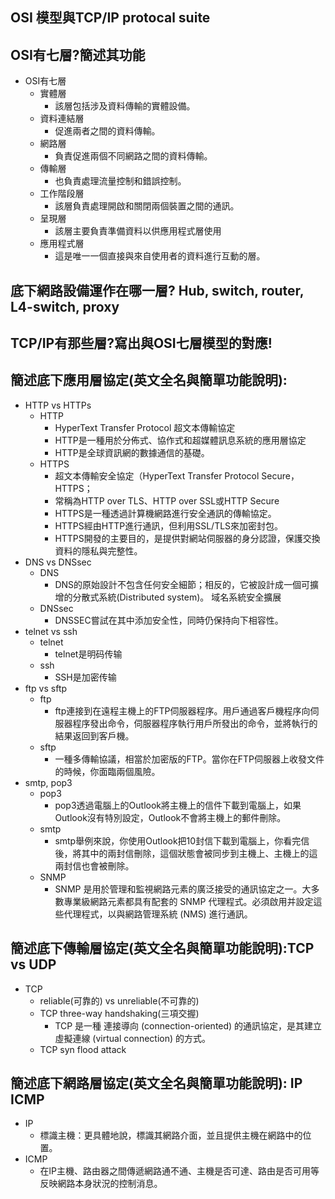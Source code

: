 ## OSI 模型與TCP/IP protocal suite

## OSI有七層?簡述其功能
- OSI有七層
  - 實體層
    - 該層包括涉及資料傳輸的實體設備。 
  - 資料連結層
    - 促進兩者之間的資料傳輸。
  - 網路層
    - 負責促進兩個不同網路之間的資料傳輸。
  - 傳輸層
    - 也負責處理流量控制和錯誤控制。
  - 工作階段層
    - 該層負責處理開啟和關閉兩個裝置之間的通訊。
  - 呈現層
    - 該層主要負責準備資料以供應用程式層使用
  - 應用程式層
    - 這是唯一一個直接與來自使用者的資料進行互動的層。

## 底下網路設備運作在哪一層? Hub, switch, router, L4-switch, proxy
## TCP/IP有那些層?寫出與OSI七層模型的對應!

## 簡述底下應用層協定(英文全名與簡單功能說明):
- HTTP vs HTTPs
  - HTTP
    - HyperText Transfer Protocol 超文本傳輸協定
    - HTTP是一種用於分佈式、協作式和超媒體訊息系統的應用層協定
    - HTTP是全球資訊網的數據通信的基礎。
  - HTTPS
    - 超文本傳輸安全協定（HyperText Transfer Protocol Secure，HTTPS；
    - 常稱為HTTP over TLS、HTTP over SSL或HTTP Secure
    - HTTPS是一種透過計算機網路進行安全通訊的傳輸協定。
    - HTTPS經由HTTP進行通訊，但利用SSL/TLS來加密封包。
    - HTTPS開發的主要目的，是提供對網站伺服器的身分認證，保護交換資料的隱私與完整性。
 - DNS vs DNSsec
   - DNS
      - DNS的原始設計不包含任何安全細節；相反的，它被設計成一個可擴增的分散式系統(Distributed system)。 域名系統安全擴展
    - DNSsec
      - DNSSEC嘗試在其中添加安全性，同時仍保持向下相容性。
 - telnet vs ssh
   - telnet
      - telnet是明码传输
   - ssh 
      - SSH是加密传输
  - ftp vs sftp
    - ftp
       - ftp連接到在遠程主機上的FTP伺服器程序。用戶通過客戶機程序向伺服器程序發出命令，伺服器程序執行用戶所發出的命令，並將執行的結果返回到客戶機。
     - sftp
        - 一種多傳輸協議，相當於加密版的FTP。當你在FTP伺服器上收發文件的時候，你面臨兩個風險。
  - smtp, pop3
    - pop3
      - pop3透過電腦上的Outlook將主機上的信件下載到電腦上，如果Outlook沒有特別設定，Outlook不會將主機上的郵件刪除。
     - smtp
        - smtp舉例來說，你使用Outlook把10封信下載到電腦上，你看完信後，將其中的兩封信刪除，這個狀態會被同步到主機上、主機上的這兩封信也會被刪除。
    - SNMP
      - SNMP 是用於管理和監視網路元素的廣泛接受的通訊協定之一。大多數專業級網路元素都具有配套的 SNMP 代理程式。必須啟用并設定這些代理程式，以與網路管理系統 (NMS) 進行通訊。
## 簡述底下傳輸層協定(英文全名與簡單功能說明):TCP vs UDP
- TCP
  - reliable(可靠的) vs unreliable(不可靠的)
  - TCP three-way handshaking(三項交握)  
     - TCP 是一種 連接導向 (connection-oriented) 的通訊協定，是其建立虛擬連線 (virtual connection) 的方式。
  - TCP syn flood attack
## 簡述底下網路層協定(英文全名與簡單功能說明): IP   ICMP
  - IP
      - 標識主機：更具體地說，標識其網路介面，並且提供主機在網路中的位置。
  - ICMP
      - 在lP主機、路由器之間傳遞網路通不通、主機是否可達、路由是否可用等反映網路本身狀況的控制消息。
